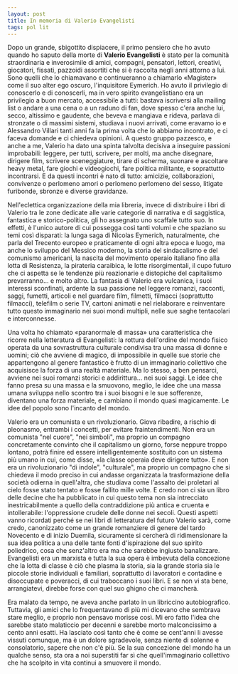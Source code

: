 ```yaml
---
layout: post
title: In memoria di Valerio Evangelisti
tags: pol lit
---
```

Dopo un grande, sbigottito dispiacere, il primo pensiero che ho avuto quando ho saputo della morte di **Valerio Evangelisti** è stato per la comunità straordinaria e inverosimile di amici, compagni, pensatori, lettori, creativi, giocatori, fissati, pazzoidi assortiti che si è raccolta negli anni attorno a lui. Sono quelli che lo chiamavano e continueranno a chiamarlo «Magister» come il suo alter ego oscuro, l'inquisitore Eymerich. Ho avuto il privilegio di conoscerlo e di conoscerli, ma in vero spirito evangelistiano era un privilegio a buon mercato, accessibile a tutti: bastava iscriversi alla mailing list o andare a una cena o a un raduno di fan, dove spesso c'era anche lui, secco, altissimo e gaudente, che beveva e mangiava e rideva, parlava di stronzate o di massimi sistemi, studiava i nuovi arrivati, come eravamo io e Alessandro Villari tanti anni fa la prima volta che lo abbiamo incontrato, e ci faceva domande e ci chiedeva opinioni. A questo gruppo pazzesco, e anche a me, Valerio ha dato una spinta talvolta decisiva a inseguire passioni improbabili: leggere, per tutti, scrivere, per molti, ma anche disegnare, dirigere film, scrivere sceneggiature, tirare di scherma, suonare e ascoltare heavy metal, fare giochi e videogiochi, fare politica militante, e soprattutto incontrarsi. E da questi incontri è nato di tutto: amicizie, collaborazioni, convivenze o perlomeno amori o perlomeno perlomeno del sesso, litigate furibonde, sbronze e diverse gravidanze.

Nell'eclettica organizzazione della mia libreria, invece di distribuire i libri di Valerio tra le zone dedicate alle varie categorie di narrativa e di saggistica, fantastica e storico-politica, gli ho assegnato uno scaffale tutto suo. In effetti, è l'unico autore di cui possegga così tanti volumi e che spaziano su temi così disparati: la lunga saga di Nicolas Eymerich, naturalmente, che parla del Trecento europeo e praticamente di ogni altra epoca e luogo, ma anche lo sviluppo del Messico moderno, la storia del sindacalismo e del comunismo americani, la nascita del movimento operaio italiano fino alla lotta di Resistenza, la pirateria caraibica, le lotte risorgimentali, il cupo futuro che ci aspetta se le tendenze più reazionarie e distopiche del capitalismo prevarranno… e molto altro. La fantasia di Valerio era vulcanica, i suoi interessi sconfinati, ardente la sua passione nel leggere romanzi, racconti, saggi, fumetti, articoli e nel guardare film, filmetti, filmacci (soprattutto filmacci), telefilm o serie TV, cartoni animati e nel rielaborare e reinventare tutto questo immaginario nei suoi mondi multipli, nelle sue saghe tentacolari e interconnesse.

Una volta ho chiamato «paranormale di massa» una caratteristica che ricorre nella letteratura di Evangelisti: la rottura dell'ordine del mondo fisico operata da una sovrastruttura culturale condivisa tra una massa di donne e uomini; ciò che avviene di magico, di impossibile in quelle sue storie che appartengono al genere fantastico è frutto di un immaginario collettivo che acquisisce la forza di una realtà materiale. Ma lo stesso, a ben pensarci, avviene nei suoi romanzi storici e addirittura… nei suoi saggi. Le idee che fanno presa su una massa e la smuovono, meglio, le idee che una massa umana sviluppa nello scontro tra i suoi bisogni e le sue sofferenze, diventano una forza materiale, e cambiano il mondo quasi magicamente. Le idee del popolo sono l'incanto del mondo.

Valerio era un comunista e un rivoluzionario. Giova ribadire, a rischio di pleonasmo, entrambi i concetti, per evitare fraintendimenti. Non era un comunista "nel cuore", "nei simboli", ma proprio un compagno concretamente convinto che il capitalismo un giorno, forse neppure troppo lontano, potrà finire ed essere intelligentemente sostituito con un sistema più umano in cui, come disse, «la classe operaia deve dirigere tutto». E non era un rivoluzionario "di indole", "culturale", ma proprio un compagno che si chiedeva il modo preciso in cui andasse organizzata la trasformazione della società odierna in quell'altra, che studiava come l'assalto dei proletari al cielo fosse stato tentato e fosse fallito mille volte. E credo non ci sia un libro delle decine che ha pubblicato in cui questo tema non sia intrecciato inestricabilmente a quello della contraddizione più antica e cruenta e intollerabile: l'oppressione crudele delle donne nei secoli. Questi aspetti vanno ricordati perché se nei libri di letteratura del futuro Valerio sarà, come credo, canonizzato come un grande romanziere di genere del tardo Novecento e di inizio Duemila, sicuramente si cercherà di ridimensionare la sua idea politica a una delle tante fonti d'ispirazione del suo spirito poliedrico, cosa che senz'altro era ma che sarebbe ingiusto banalizzare. Evangelisti era un marxista e tutta la sua opera è imbevuta della concezione che la lotta di classe è ciò che plasma la storia, sia la grande storia sia le piccole storie individuali e familiari, soprattutto di lavoratori e contadine e disoccupate e poveracci, di cui traboccano i suoi libri. E se non vi sta bene, arrangiatevi, direbbe forse con quel suo ghigno che ci mancherà.

Era malato da tempo, ne aveva anche parlato in un libriccino autobiografico. Tuttavia, gli amici che lo frequentavano di più mi dicevano che sembrava stare meglio, e proprio non pensavo morisse così. Mi ero fatto l'idea che sarebbe stato malaticcio per decenni e sarebbe morto malconcissimo a cento anni esatti. Ha lasciato così tanto che è come se cent'anni li avesse vissuti comunque, ma è un dolore sgradevole, senza niente di solenne e consolatorio, sapere che non c'è più. Se la sua concezione del mondo ha un qualche senso, sta ora a noi superstiti far sì che quell'immaginario collettivo che ha scolpito in vita continui a smuovere il mondo.